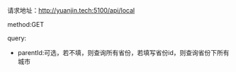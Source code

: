 请求地址：http://yuanjin.tech:5100/api/local

method:GET

query:

- parentId:可选，若不填，则查询所有省份，若填写省份id，则查询省份下所有城市 